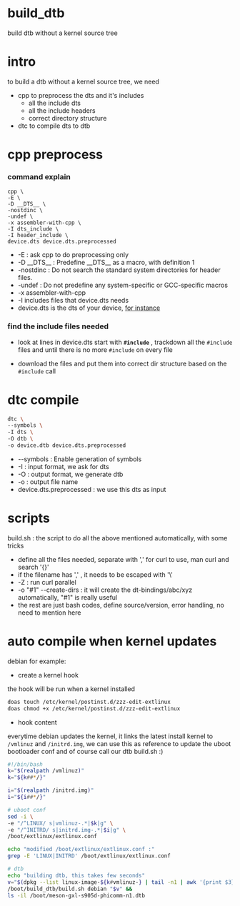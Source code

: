 # build_dtb
build dtb without a kernel source tree

# intro
to build a dtb without a kernel source tree, we need

- cpp to preprocess the dts and it's includes
    - all the include dts
    - all the include headers
    - correct directory structure
- dtc to compile dts to dtb

# cpp preprocess

### command explain
```
cpp \
-E \
-D __DTS__ \
-nostdinc \
-undef \
-x assembler-with-cpp \
-I dts_include \
-I header_include \
device.dts device.dts.preprocessed
```
- -E : ask cpp to do preprocessing only
- -D \_\_DTS\_\_ : Predefine \_\_DTS\_\_ as a macro, with definition 1
- -nostdinc : Do not search the standard system directories for header files.
- -undef : Do not predefine any system-specific or GCC-specific macros
- -x assembler-with-cpp
- -I includes files that device.dts needs
- device.dts is the dts of your device, [for instance](https://git.kernel.org/pub/scm/linux/kernel/git/stable/linux.git/tree/arch/arm64/boot/dts/amlogic/meson-gxl-s905d-phicomm-n1.dts?h=v5.15.78)

### find the include files needed

- look at lines in device.dts start with **`#include`** , trackdown all the `#include` files and until there is no more `#include` on every file

- download the files and put them into correct dir structure based on the `#include` call

# dtc compile
```sh
dtc \
--symbols \
-I dts \
-O dtb \
-o device.dtb device.dts.preprocessed 
```
- --symbols : Enable generation of symbols
- -I : input format, we ask for dts
- -O : output format, we generate dtb
- -o : output file name
- device.dts.preprocessed : we use this dts as input

# scripts
build.sh : the script to do all the above mentioned automatically, with some tricks

- define all the files needed, separate with ',' for curl to use, man curl and search '{}'
- if the filename has ',' , it needs to be escaped with '\\'
- -Z : run curl parallel
- -o "#1" --create-dirs : it will create the dt-bindings/abc/xyz automatically, "#1" is really useful
-  the rest are just bash codes, define source/version, error handling, no need to mention here

# auto compile when kernel updates

debian for example:
- create a kernel hook

the hook will be run when a kernel installed

```sh
doas touch /etc/kernel/postinst.d/zzz-edit-extlinux
doas chmod +x /etc/kernel/postinst.d/zzz-edit-extlinux
```
- hook content

everytime debian updates the kernel, it links the latest install kernel to `/vmlinuz` and `/initrd.img`, we can use this as reference to update the uboot bootloader conf and of course call our dtb build.sh :)

```sh
#!/bin/bash
k="$(realpath /vmlinuz)"
k="${k##*/}"

i="$(realpath /initrd.img)"
i="${i##*/}"

# uboot conf
sed -i \
-e "/^LINUX/ s|vmlinuz-.*|$k|g" \
-e "/^INITRD/ s|initrd.img-.*|$i|g" \
/boot/extlinux/extlinux.conf

echo "modified /boot/extlinux/extlinux.conf :"
grep -E 'LINUX|INITRD' /boot/extlinux/extlinux.conf

# dtb
echo "building dtb, this takes few seconds"
v="$(dpkg --list linux-image-${k#vmlinuz-} | tail -n1 | awk '{print $3}')"
/boot/build_dtb/build.sh debian "$v" &&
ls -il /boot/meson-gxl-s905d-phicomm-n1.dtb
```
